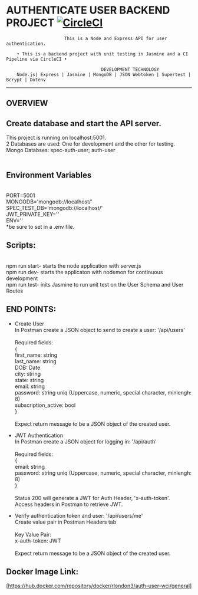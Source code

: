 AUTHENTICATE USER BACKEND PROJECT [![CircleCI](https://dl.circleci.com/status-badge/img/gh/rlondon3/authenticate-user/tree/main.svg?style=svg)](https://dl.circleci.com/status-badge/redirect/gh/rlondon3/authenticate-user/tree/main)
=======================================================
                          This is a Node and Express API for user authentication.

        • This is a backend project with unit testing in Jasmine and a CI Pipeline via CircleCI •
      
                                        DEVELOPMENT TECHNOLOGY
        Node.js| Express | Jasmine | MongoDB | JSON Webtoken | Supertest | Bcrypt | Dotenv 
 ___________________________________________________________________

OVERVIEW
---------------------------
## Create database and start the API server. <br />
This project is running on localhost:5001.<br/>
2 Databases are used: One for development and the other for testing. <br/>
Mongo Databses: spec-auth-user; auth-user <br /><br/>
## Environment Variables
<br/> 
PORT=5001 <br />
MONGODB='mongodb://localhost/<your-db-name>'<br />
SPEC_TEST_DB='mongodb://localhost/<your-test-db-name>'<br />
JWT_PRIVATE_KEY='<your-private-key>'<br />
ENV='<your-env-name>'<br />
*be sure to set in a .env file.

## Scripts:
<br>
npm run start- starts the node application with server.js<br />
npm run dev- starts the applicaton with nodemon for continuous development<br/>
npm run test- inits Jasmine to run unit test on the User Schema and User Routes
 

## END POINTS: 
- Create User <br />
In Postman create a JSON object to send to create a user: '/api/users' <br /> <br />
Required fields: <br />
{<br />
first_name: string <br /> 
last_name: string <br />
DOB: Date <br />
city: string <br />
state: string <br />
email: string <br />
password: string uniq (Uppercase, numeric, special character, minlengh: 8) <br />
subscription_active: bool <br />
} <br /> <br />
Expect return message to be a JSON object of the created user.

- JWT Authentication <br />
In Postman create a JSON object for logging in: '/api/auth' <br /> <br />
Required fields: <br />
{<br />
email: string <br />
password: string uniq (Uppercase, numeric, special character, minlengh: 8) <br />
} <br /> <br />
Status 200 will generate a JWT for Auth Header, 'x-auth-token'.<br />
Access headers in Postman to retrieve JWT.<br />

- Verify authentication token and user: '/api/users/me' <br />
Create value pair in Postman Headers tab <br /> <br />
Key Value Pair: <br />
x-auth-token: JWT<retrieved token> <br /> <br />
Expect return message to be a JSON object of the created user. <br />
## Docker Image Link: <br />
[https://hub.docker.com/repository/docker/rlondon3/auth-user-wci/general]
